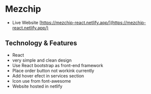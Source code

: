 # Mezchip

- Live Website [https://mezchip-react.netlify.app/](https://mezchip-react.netlify.app/)

## Technology & Features

<ul>
<li> React</li>
<li> very simple and clean design</li>
<li> Use React bootstrap as front-end framework</li>
<li> Place order button not workink currently</li>
<li> Add hover efect in services section</li>
<li> Icon use from font-awesome</li>
<li> Website hosted in netlify</li>
 </ul>
